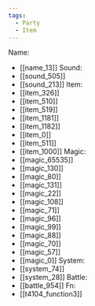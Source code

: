 ```yaml
---
tags:
  - Party
  - Item
---
```

Name:
- [[name_13]]
Sound:
- [[sound_505]]
- [[sound_213]]
Item:
- [[item_326]]
- [[item_510]]
- [[item_519]]
- [[item_1181]]
- [[item_1182]]
- [[item_0]]
- [[item_511]]
- [[item_1000]]
Magic:
- [[magic_65535]]
- [[magic_130]]
- [[magic_80]]
- [[magic_131]]
- [[magic_22]]
- [[magic_108]]
- [[magic_71]]
- [[magic_96]]
- [[magic_99]]
- [[magic_88]]
- [[magic_70]]
- [[magic_57]]
- [[magic_0]]
System:
- [[system_74]]
- [[system_28]]
Battle:
- [[battle_954]]
Fn:
- [[t4104_function3]]
